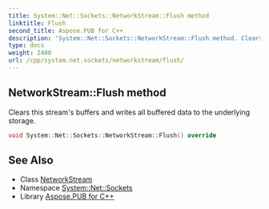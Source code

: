```yaml
---
title: System::Net::Sockets::NetworkStream::Flush method
linktitle: Flush
second_title: Aspose.PUB for C++
description: 'System::Net::Sockets::NetworkStream::Flush method. Clears this stream''s buffers and writes all buffered data to the underlying storage in C++.'
type: docs
weight: 2400
url: /cpp/system.net.sockets/networkstream/flush/
---
```

## NetworkStream::Flush method


Clears this stream's buffers and writes all buffered data to the underlying storage.

```cpp
void System::Net::Sockets::NetworkStream::Flush() override
```

## See Also

* Class [NetworkStream](../)
* Namespace [System::Net::Sockets](../../)
* Library [Aspose.PUB for C++](../../../)
